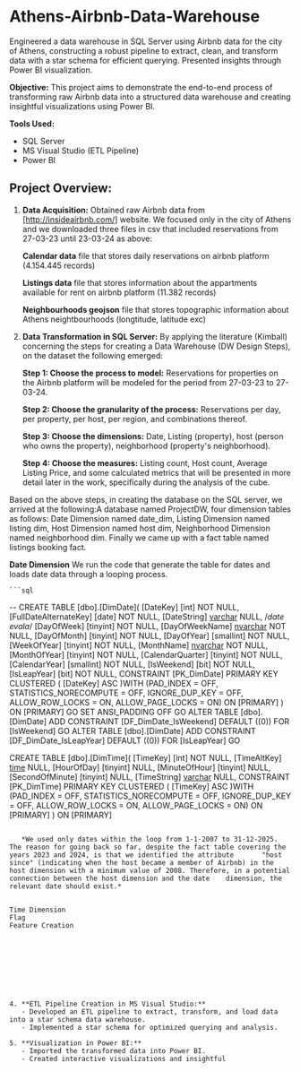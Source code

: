 # Athens-Airbnb-Data-Warehouse
Engineered a data warehouse in SQL Server using Airbnb data for the city of Athens, constructing a robust pipeline to extract, clean, and transform data with a star schema for efficient querying. Presented insights through Power BI visualization.

**Objective:**
This project aims to demonstrate the end-to-end process of transforming raw Airbnb data into a structured data warehouse and creating insightful visualizations using Power BI.

**Tools Used:**
- SQL Server
- MS Visual Studio (ETL Pipeline)
- Power BI

## Project Overview:
1. **Data Acquisition:** 
   Obtained raw Airbnb data from [http://insideairbnb.com/] website. We focused only in the city of Athens and we downloaded three files in csv that included reservations from 27-03-23 until 23-03-24 as  above:
   
    **Calendar data** file that stores daily reservations on airbnb platform (4.154.445 records)

    **Listings data** file that stores information about the appartments available for rent on airbnb platform (11.382 records)

    **Neighbourhoods geojson** file that stores topographic information about Athens neightbourhoods (longtitude, latitude exc)

2. **Data Transformation in SQL Server:** By applying the literature (Kimball) concerning the steps for creating a Data Warehouse (DW Design Steps), on the dataset the following emerged:

      **Step 1: Choose the process to model:** Reservations for properties on the Airbnb platform will be modeled for the period from 27-03-23 to 27-03-24.

      **Step 2: Choose the granularity of the process:** Reservations per day, per property, per host, per region, and combinations thereof.

      **Step 3: Choose the dimensions:** Date, Listing (property), host (person who owns the property), neighborhood (property's neighborhood).

      **Step 4: Choose the measures:** Listing count, Host count, Average Listing Price, and some calculated metrics that will be presented in more detail later in the work, specifically during the                 analysis of the cube.

Based on the above steps, in creating the database on the SQL server, we arrived at the following:A database named ProjectDW, four dimension tables as follows: Date Dimension named date_dim, Listing Dimension named listing dim, Host Dimension named host dim, Neighborhood Dimension named neighborhood dim. Finally we came up with a fact table named listings booking fact.

   **Date Dimension**
    We run the code that generate the table for dates and loads date data through a looping process.

    ```sql
-- CREATE TABLE [dbo].[DimDate](
       [DateKey] [int] NOT NULL,
       [FullDateAlternateKey] [date] NOT NULL,
       [DateString] [varchar](10) NULL, /*date evala*/
       [DayOfWeek] [tinyint] NOT NULL,
       [DayOfWeekName] [nvarchar](10) NOT NULL,
       [DayOfMonth] [tinyint] NOT NULL,
       [DayOfYear] [smallint] NOT NULL,
       [WeekOfYear] [tinyint] NOT NULL,
       [MonthName] [nvarchar](10) NOT NULL,
       [MonthOfYear] [tinyint] NOT NULL,
       [CalendarQuarter] [tinyint] NOT NULL,
       [CalendarYear] [smallint] NOT NULL,
       [IsWeekend] [bit] NOT NULL,
       [IsLeapYear] [bit] NOT NULL,
 CONSTRAINT [PK_DimDate] PRIMARY KEY CLUSTERED
(
       [DateKey] ASC
)WITH (PAD_INDEX = OFF, STATISTICS_NORECOMPUTE = OFF, IGNORE_DUP_KEY = OFF, ALLOW_ROW_LOCKS = ON, ALLOW_PAGE_LOCKS = ON) ON [PRIMARY]
) ON [PRIMARY]
GO
SET ANSI_PADDING OFF
GO
ALTER TABLE [dbo].[DimDate] ADD  CONSTRAINT [DF_DimDate_IsWeekend]  DEFAULT ((0)) FOR [IsWeekend]
GO
ALTER TABLE [dbo].[DimDate] ADD  CONSTRAINT [DF_DimDate_IsLeapYear]  DEFAULT ((0)) FOR [IsLeapYear]
GO


 CREATE TABLE [dbo].[DimTime](
       [TimeKey] [int] NOT NULL,
       [TimeAltKey] [time](0) NULL,
       [HourOfDay] [tinyint] NULL,
       [MinuteOfHour] [tinyint] NULL,
       [SecondOfMinute] [tinyint] NULL,
       [TimeString] [varchar](8) NULL,
 CONSTRAINT [PK_DimTime] PRIMARY KEY CLUSTERED
(
       [TimeKey] ASC
)WITH (PAD_INDEX = OFF, STATISTICS_NORECOMPUTE = OFF, IGNORE_DUP_KEY = OFF, ALLOW_ROW_LOCKS = ON, ALLOW_PAGE_LOCKS = ON) ON [PRIMARY]
) ON [PRIMARY]

```
  
   *We used only dates within the loop from 1-1-2007 to 31-12-2025. The reason for going back so far, despite the fact table covering the years 2023 and 2024, is that we identified the attribute       "host since" (indicating when the host became a member of Airbnb) in the host dimension with a minimum value of 2008. Therefore, in a potential connection between the host dimension and the date    dimension, the relevant date should exist.*


Time Dimension
Flag 
Feature Creation









4. **ETL Pipeline Creation in MS Visual Studio:**
   - Developed an ETL pipeline to extract, transform, and load data into a star schema data warehouse.
   - Implemented a star schema for optimized querying and analysis.

5. **Visualization in Power BI:**
   - Imported the transformed data into Power BI.
   - Created interactive visualizations and insightful


